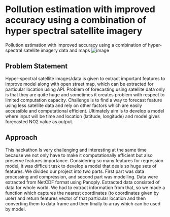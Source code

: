 # Pollution estimation with improved accuracy using a combination of hyper spectral satellite imagery
Pollution estimation with improved accuracy using a combination of hyper-spectral satellite imagery data and maps
![image]('hack.png')
## Problem Statement
Hyper-spectral satellite images/data is given to extract important features to improve model along with open street map, which can be extracted for particular location using API. Problem of forecasting using satellite data only is that they are quite huge and sometimes it creates problem with respect to limited computation capacity. Challenge is to find a way to forecast feature using less satellite data and rely on other factors which are easily accessible and computational efficient. Ultimately aim is to develop a model where input will be time and location (latitude, longitude) and model gives forecasted NO2 value as output.
## Approach
This hackathon Is very challenging and interesting at the same time because we not only have to make it computationally efficient but also preserve features importance. Considering so many features for regression model, it was difficult task to develop a model that deals so huge sets of features. We divided our project into two parts. First part was data processing and compression, and second part was modelling. Data were extracted from NetCDF format using Panoply. Extracted data consisted of data for whole world. We had to extract information from that, so we made a function which captures the nearest coordinates (to coordinates given by user) and return features vector of that particular location and then converting them to data frame and then finally to array which can be used by model.

